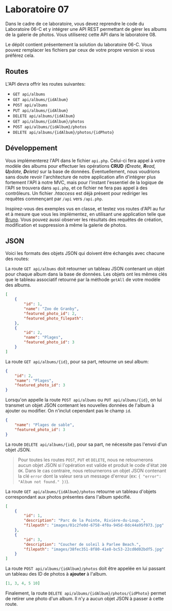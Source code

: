 # Laboratoire 07

Dans le cadre de ce laboratoire, vous devez reprendre le code du Laboratoire 06-C et y intégrer une API REST permettant de gérer les albums de la galerie de photos. Vous utiliserez cette API dans le laboratoire 08.

Le dépôt contient présentement la solution du laboratoire 06-C. Vous pouvez remplacer les fichiers par ceux de votre propre version si vous préférez cela.

## Routes

L'API devra offrir les routes suivantes:

* `GET api/albums`
* `GET api/albums/{idAlbum}`
* `POST api/albums`
* `PUT api/albums/{idAlbum}`
* `DELETE api/albums/{idAlbum}`
* `GET api/albums/{idAlbum}/photos`
* `POST api/albums/{idAlbum}/photos`
* `DELETE api/albums/{idAlbum}/photos/{idPhoto}`

## Développement

Vous implémenterez l'API dans le fichier `api.php`. Celui-ci fera appel à votre modèle des albums pour effectuer les opérations **CRUD** *(**C**reate, **R**ead, **U**pdate, **D**elete)* sur la base de données. Éventuellement, nous voudrions sans doute revoir l'architecture de notre application afin d'intégrer plus fortement l'API à notre MVC, mais pour l'instant l'essentiel de la logique de l'API se trouvera dans `api.php`, et ce fichier ne fera pas appel à des contrôleurs. Un fichier *.htaccess* est déjà présent pour rediriger les requêtes commençant par `/api` vers `/api.php`.

Inspirez-vous des exemples vus en classe, et testez vos routes d'API au fur et à mesure que vous les implémentez, en utilisant une application telle que [Bruno](https://www.usebruno.com/). Vous pouvez aussi observer les résultats des requêtes de création, modification et suppression à même la galerie de photos.

## JSON

Voici les formats des objets JSON qui doivent être échangés avec chacune des routes:

La route `GET api/albums` doit retourner un tableau JSON contenant un objet pour chaque album dans la base de données. Les objets ont les mêmes clés que le tableau associatif retourné par la méthode `getAll` de votre modèle des albums.

```json
[
    {
        "id": 1,
        "name": "Zoo de Granby",
        "featured_photo_id": 2,
        "featured_photo_filepath": 
    },
    {
        "id": 2,
        "name": "Plages",
        "featured_photo_id": 3
    }
]
```

La route `GET api/albums/{id}`, pour sa part, retourne un seul album:

```json
{
    "id": 2,
    "name": "Plages",
    "featured_photo_id": 3
}
```

Lorsqu'on appelle la route `POST api/albums` ou `PUT api/albums/{id}`, on lui transmet un objet JSON contenant les nouvelles données de l'album à ajouter ou modifier. On n'inclut cependant pas le champ `id`.

```json
{
    "name": "Plages de sable",
    "featured_photo_id": 3
}
```

La route `DELETE api/albums/{id}`, pour sa part, ne nécessite pas l'envoi d'un objet JSON.

> Pour toutes les routes `POST`, `PUT` et `DELETE`, nous ne retournerons aucun objet JSON si l'opération est valide et produit le code d'état `200 OK`. Dans le cas contraire, nous retournerons un objet JSON contenant la clé `error` dont la valeur sera un message d'erreur (ex: `{ "error": "Album not found." })`).

La route `GET api/albums/{idAlbum}/photos` retourne un tableau d'objets correspondant aux photos présentes dans l'album spécifié.

```json
[
    {
        "id": 1,
        "description": "Parc de la Pointe, Rivière-du-Loup.",
        "filepath": "images/01c2fe0d-6758-4f0a-945d-0dc44a95f973.jpg"
    },
    {
        "id": 3,
        "description": "Coucher de soleil à Parlee Beach.",
        "filepath": "images/38fec351-8f80-41e8-bc53-22cd0d02bdf5.jpg"
    }
]
```

La route `POST api/albums/{idAlbum}/photos` doit être appelée en lui passant un tableau des ID de photos à **ajouter** à l'album.

```json
[1, 3, 4, 5 10]
```

Finalement, la route `DELETE api/albums/{idAlbum}/photos/{idPhoto}` permet de retirer une photo d'un album. Il n'y a aucun objet JSON à passer à cette route.
